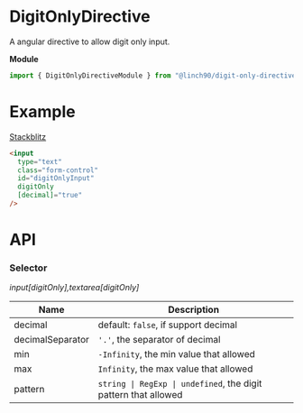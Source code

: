 # DigitOnlyDirective

A angular directive to allow digit only input.

**Module**

```typescript
import { DigitOnlyDirectiveModule } from "@linch90/digit-only-directive";
```

# Example

[Stackblitz](https://stackblitz.com/edit/digit-only)

```html
<input
  type="text"
  class="form-control"
  id="digitOnlyInput"
  digitOnly
  [decimal]="true"
/>
```

# API

### Selector

_input[digitOnly],textarea[digitOnly]_

| Name             | Description                                                     |
| ---------------- | --------------------------------------------------------------- |
| decimal          | default: `false`, if support decimal                            |
| decimalSeparator | `'.'`, the separator of decimal                                 |
| min              | `-Infinity`, the min value that allowed                         |
| max              | `Infinity`, the max value that allowed                          |
| pattern          | `string \| RegExp \| undefined`, the digit pattern that allowed |
